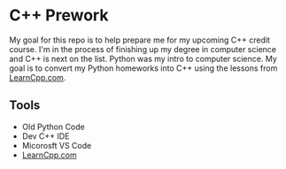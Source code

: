 # C++ Prework

My goal for this repo is to help prepare me for my upcoming C++ credit course. I'm in the process of finishing up my degree in computer science and C++ is next on the list. Python was my intro to computer science. My goal is to convert my Python homeworks into C++ using the lessons from [LearnCpp.com](http://www.learncpp.com).

## Tools

* Old Python Code
* Dev C++ IDE
* Micorosft VS Code
* [LearnCpp.com](http://www.learncpp.com)